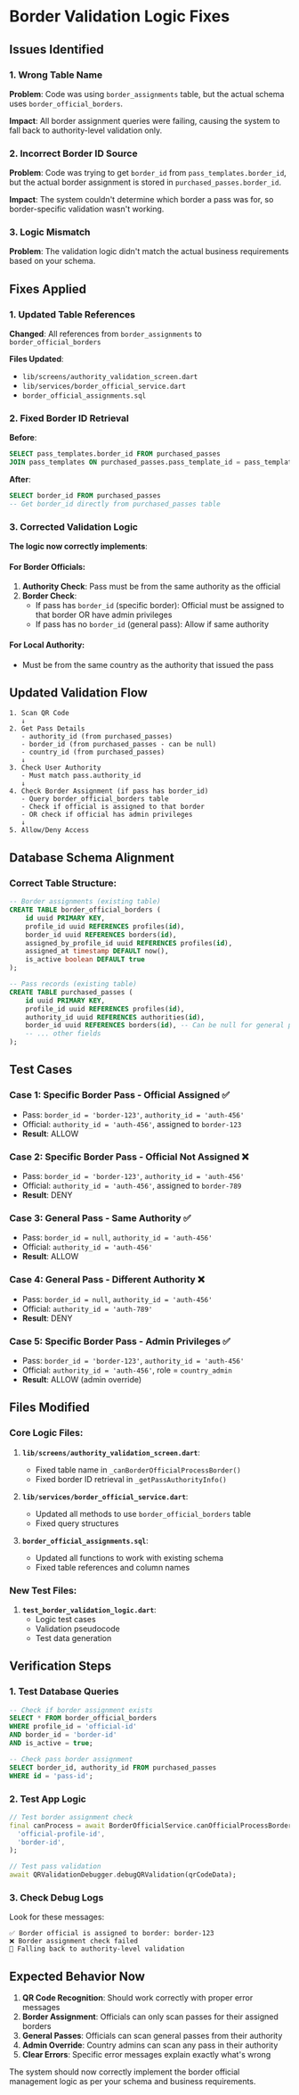 # Border Validation Logic Fixes

## Issues Identified

### 1. Wrong Table Name
**Problem**: Code was using `border_assignments` table, but the actual schema uses `border_official_borders`.

**Impact**: All border assignment queries were failing, causing the system to fall back to authority-level validation only.

### 2. Incorrect Border ID Source
**Problem**: Code was trying to get `border_id` from `pass_templates.border_id`, but the actual border assignment is stored in `purchased_passes.border_id`.

**Impact**: The system couldn't determine which border a pass was for, so border-specific validation wasn't working.

### 3. Logic Mismatch
**Problem**: The validation logic didn't match the actual business requirements based on your schema.

## Fixes Applied

### 1. Updated Table References
**Changed**: All references from `border_assignments` to `border_official_borders`

**Files Updated**:
- `lib/screens/authority_validation_screen.dart`
- `lib/services/border_official_service.dart`
- `border_official_assignments.sql`

### 2. Fixed Border ID Retrieval
**Before**:
```sql
SELECT pass_templates.border_id FROM purchased_passes
JOIN pass_templates ON purchased_passes.pass_template_id = pass_templates.id
```

**After**:
```sql
SELECT border_id FROM purchased_passes
-- Get border_id directly from purchased_passes table
```

### 3. Corrected Validation Logic
**The logic now correctly implements**:

#### For Border Officials:
1. **Authority Check**: Pass must be from the same authority as the official
2. **Border Check**: 
   - If pass has `border_id` (specific border): Official must be assigned to that border OR have admin privileges
   - If pass has no `border_id` (general pass): Allow if same authority

#### For Local Authority:
- Must be from the same country as the authority that issued the pass

## Updated Validation Flow

```
1. Scan QR Code
   ↓
2. Get Pass Details
   - authority_id (from purchased_passes)
   - border_id (from purchased_passes - can be null)
   - country_id (from purchased_passes)
   ↓
3. Check User Authority
   - Must match pass.authority_id
   ↓
4. Check Border Assignment (if pass has border_id)
   - Query border_official_borders table
   - Check if official is assigned to that border
   - OR check if official has admin privileges
   ↓
5. Allow/Deny Access
```

## Database Schema Alignment

### Correct Table Structure:
```sql
-- Border assignments (existing table)
CREATE TABLE border_official_borders (
    id uuid PRIMARY KEY,
    profile_id uuid REFERENCES profiles(id),
    border_id uuid REFERENCES borders(id),
    assigned_by_profile_id uuid REFERENCES profiles(id),
    assigned_at timestamp DEFAULT now(),
    is_active boolean DEFAULT true
);

-- Pass records (existing table)
CREATE TABLE purchased_passes (
    id uuid PRIMARY KEY,
    profile_id uuid REFERENCES profiles(id),
    authority_id uuid REFERENCES authorities(id),
    border_id uuid REFERENCES borders(id), -- Can be null for general passes
    -- ... other fields
);
```

## Test Cases

### Case 1: Specific Border Pass - Official Assigned ✅
- Pass: `border_id = 'border-123'`, `authority_id = 'auth-456'`
- Official: `authority_id = 'auth-456'`, assigned to `border-123`
- **Result**: ALLOW

### Case 2: Specific Border Pass - Official Not Assigned ❌
- Pass: `border_id = 'border-123'`, `authority_id = 'auth-456'`
- Official: `authority_id = 'auth-456'`, assigned to `border-789`
- **Result**: DENY

### Case 3: General Pass - Same Authority ✅
- Pass: `border_id = null`, `authority_id = 'auth-456'`
- Official: `authority_id = 'auth-456'`
- **Result**: ALLOW

### Case 4: General Pass - Different Authority ❌
- Pass: `border_id = null`, `authority_id = 'auth-456'`
- Official: `authority_id = 'auth-789'`
- **Result**: DENY

### Case 5: Specific Border Pass - Admin Privileges ✅
- Pass: `border_id = 'border-123'`, `authority_id = 'auth-456'`
- Official: `authority_id = 'auth-456'`, role = `country_admin`
- **Result**: ALLOW (admin override)

## Files Modified

### Core Logic Files:
1. **`lib/screens/authority_validation_screen.dart`**:
   - Fixed table name in `_canBorderOfficialProcessBorder()`
   - Fixed border ID retrieval in `_getPassAuthorityInfo()`

2. **`lib/services/border_official_service.dart`**:
   - Updated all methods to use `border_official_borders` table
   - Fixed query structures

3. **`border_official_assignments.sql`**:
   - Updated all functions to work with existing schema
   - Fixed table references and column names

### New Test Files:
1. **`test_border_validation_logic.dart`**:
   - Logic test cases
   - Validation pseudocode
   - Test data generation

## Verification Steps

### 1. Test Database Queries
```sql
-- Check if border assignment exists
SELECT * FROM border_official_borders 
WHERE profile_id = 'official-id' 
AND border_id = 'border-id' 
AND is_active = true;

-- Check pass border assignment
SELECT border_id, authority_id FROM purchased_passes 
WHERE id = 'pass-id';
```

### 2. Test App Logic
```dart
// Test border assignment check
final canProcess = await BorderOfficialService.canOfficialProcessBorder(
  'official-profile-id',
  'border-id',
);

// Test pass validation
await QRValidationDebugger.debugQRValidation(qrCodeData);
```

### 3. Check Debug Logs
Look for these messages:
```
✅ Border official is assigned to border: border-123
❌ Border assignment check failed
🔄 Falling back to authority-level validation
```

## Expected Behavior Now

1. **QR Code Recognition**: Should work correctly with proper error messages
2. **Border Assignment**: Officials can only scan passes for their assigned borders
3. **General Passes**: Officials can scan general passes from their authority
4. **Admin Override**: Country admins can scan any pass in their authority
5. **Clear Errors**: Specific error messages explain exactly what's wrong

The system should now correctly implement the border official management logic as per your schema and business requirements.